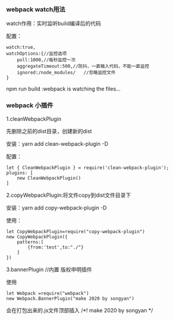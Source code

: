 ### webpack watch用法

watch作用：实时监听build编译后的代码

配置：	

	watch:true,
	watchOptions:{//监控选项
		poll:1000,//每秒监控一次
		aggregateTimeout:500,//防抖，一直输入代码，不能一直监控
		ignored:/node_modules/   //忽略监控文件
	}

npm run build :webpack is watching the files…


### webpack 小插件

1.cleanWebpackPlugin

先删除之前的dist目录，创建新的dist

安装：yarn add clean-webpack-plugin -D

配置：

	let { CleanWebpackPlugin } = require('clean-webpack-plugin');
	plugins: [
		new CleanWebpackPlugin()
	]

2.copyWebpackPlugin:将文件copy到dist文件目录下

安装：yarn add copy-webpack-plugin -D

使用： 

	let CopyWebpackPlugin=require("copy-webpack-plugin")
	new CopyWebpackPlugin({
		patterns:[
			{from:'test',to:"./"}
		]
	})

3.bannerPlugin //内置 版权申明插件

使用

	let Webpack =require("webpack")
	new Webpack.BannerPlugin("make 2020 by songyan")

会在打包出来的.js文件顶部插入 /*! make 2020 by songyan */

